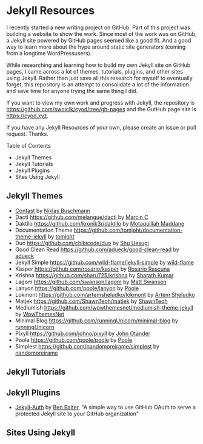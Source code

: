 # Jekyll Resources
I recently started a new writing project on GitHub. Part of this project was building a website to show the work. Since most of the work was on GitHub, a Jekyll site powered by GitHub pages seemed like a good fit. And a good way to learn more about the hype around static site generators (coming from a longtime WordPressusers). 

While researching and learning how to build my own Jekyll site on GitHub pages, I came across a lot of themes, tutorials, plugins, and other sites using Jekyll. Rather than just save all this research for myself to eventually forget, this repository is an attempt to consolidate a lot of the information and save time for anyone trying the same thing I did. 

If you want to view my own work and progress with Jekyll, the repository is https://github.com/swoicik/cyod/tree/gh-pages and the GutHub page site is https://cyod.xyz. 

If you have any Jekyll Resources of your own, please create an issue or pull request. Thanks. 

Table of Contents
- Jekyll Themes
- Jekyll Tutorials
- Jekyll Plugins
- Sites Using Jekyll

## Jekyll Themes
- [Contast](https://github.com/niklasbuschmann/contrast) by [Niklas Buschmann](https://github.com/niklasbuschmann)
- Dactl https://github.com/melangue/dactl by [Marcin C](https://github.com/melangue)
- Daktilo https://github.com/kronik3r/daktilo by [Motaquillah Maddane](https://github.com/kronik3r)
- Documentation Theme https://github.com/tomjoht/documentation-theme-jekyll by [tomjoht](https://github.com/tomjoht)
- Duo https://github.com/chibicode/duo by [Shu Uesugi](https://github.com/chibicode)
- Good Clean Read https://github.com/adueck/good-clean-read by [adueck](https://github.com/adueck)
- Jekyll Simple https://github.com/wild-flame/jekyll-simple by [wild-flame](https://github.com/wild-flame)
- Kasper https://github.com/rosario/kasper by [Rosario Rascuna](https://github.com/rosario)
- Krishna https://github.com/sharu725/krishna by [Sharath Kumar](https://github.com/sharu725)
- Lagom https://github.com/swanson/lagom by [Matt Swanson](https://github.com/swanson)
- Lanyon https://github.com/poole/lanyon by [Poole](https://github.com/poole)
- Lokmont https://github.com/artemsheludko/lokmont by [Artem Sheludko](https://github.com/artemsheludko)
- Matjek https://github.com/ShawnTeoh/matjek by [ShawnTeoh](https://github.com/ShawnTeoh)
- Mediumish https://github.com/wowthemesnet/mediumish-theme-jekyll by [WowThemesNet](https://github.com/wowthemesnet)
- Minimal Blog https://github.com/runningUnicorn/minimal-blog by [runningUnicorn](https://github.com/runningUnicorn)
- Pixyll https://github.com/johno/pixyll by [John Otander](https://github.com/johno)
- Poole https://github.com/poole/poole by [Poole](https://github.com/poole)
- Simplest https://github.com/nandomoreirame/simplest by [nandomoreirame](https://github.com/nandomoreirame)

## Jekyll Tutorials

## Jekyll Plugins 
- [Jekyll-Auth](https://github.com/benbalter/jekyll-auth) by [Ben Balter](https://github.com/benbalter), "A simple way to use GitHub OAuth to serve a protected Jekyll site to your GitHub organization"

## Sites Using Jekyll
